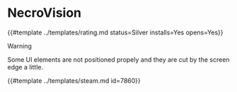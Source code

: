 # NecroVision
<!-- script:Aliases [] -->

{{#template ../templates/rating.md status=Silver installs=Yes opens=Yes}}

> [!WARNING]
> Some UI elements are not positioned propely and they are cut by the screen edge a little.

{{#template ../templates/steam.md id=7860}}
